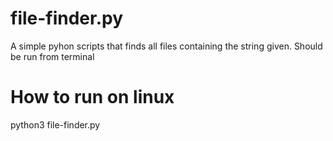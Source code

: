 # file-finder.py
A simple pyhon scripts that  finds all  files  containing the string given. Should be run from terminal

# How to run on  linux
python3 file-finder.py <What i want to find>
